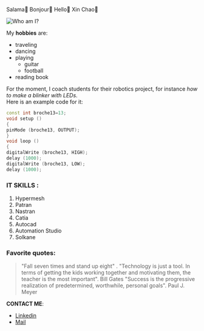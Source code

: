 Salama👋  Bonjour👋 Hello👋  Xin Chao👋

![Who am I?](https://user-images.githubusercontent.com/94634432/142759008-239ce1e8-253f-4d05-a388-a8e5492e3921.PNG)


My **hobbies** are:  
* traveling
* dancing 
* playing
  * guitar
  * football
* reading book


For the moment, I coach students for their robotics project, for instance *how to make a blinker with LEDs*.  
Here is an example code for it:  
```C++
const int broche13=13;
void setup ()
{
pinMode (broche13, OUTPUT);
}
void loop ()
{
digitalWrite (broche13, HIGH);
delay (1000);
digitalWrite (broche13, LOW);
delay (1000);
```


### IT SKILLS :
1. Hypermesh
2. Patran
3. Nastran
4. Catia
5. Autocad
6. Automation Studio
7. Solkane


### Favorite quotes:
>"Fall seven times and stand up eight" .
>"Technology is just a tool. In terms of getting the kids working together and motivating them, the teacher is the most important". Bill Gates
>"Success is the progressive realization of predetermined, worthwhile, personal goals". Paul J. Meyer


**CONTACT ME**:
- [Linkedin](https://www.linkedin.com/in/fifaliana-khoat-van-rakotoarisoa)
- [Mail](fyhkhoatvan@gmail.com)


